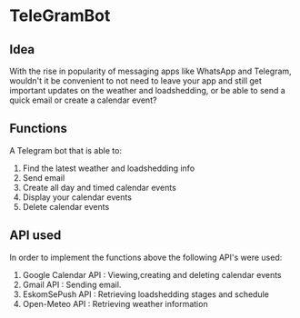 # TeleGramBot

## Idea
With the rise in popularity of messaging apps like WhatsApp and Telegram, wouldn't it be convenient to not need to leave your app and still get important updates on the weather and loadshedding, or be able to send a quick email or create a calendar event? 

## Functions 
A Telegram bot that is able to:
1) Find the latest weather and loadshedding info
2) Send email
3) Create all day and timed calendar events
4) Display your calendar events
5) Delete calendar events

## API used
In order to implement the functions above the following API's were used:

1) Google Calendar API : Viewing,creating and deleting calendar events
2) Gmail API : Sending email.
3) EskomSePush API : Retrieving loadshedding stages and schedule
4) Open-Meteo API : Retrieving weather information